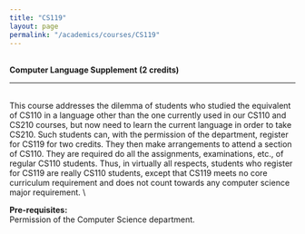 ```yaml
---
title: "CS119"
layout: page
permalink: "/academics/courses/CS119"
---
```




\
**Computer Language Supplement (2 credits)**

---

\
This course addresses the dilemma of students who studied the equivalent of CS110 in a language other than the one currently used in our CS110 and CS210 courses, but now need to learn the current language in order to take CS210. Such students can, with the permission of the department, register for CS119 for two credits. They then make arrangements to attend a section of CS110. They are required do all the assignments, examinations, etc., of regular CS110 students. Thus, in virtually all respects, students who register for CS119 are really CS110 students, except that CS119 meets no core curriculum requirement and does not count towards any computer science major requirement.
\

**Pre-requisites:**
\
Permission of the Computer Science department.
